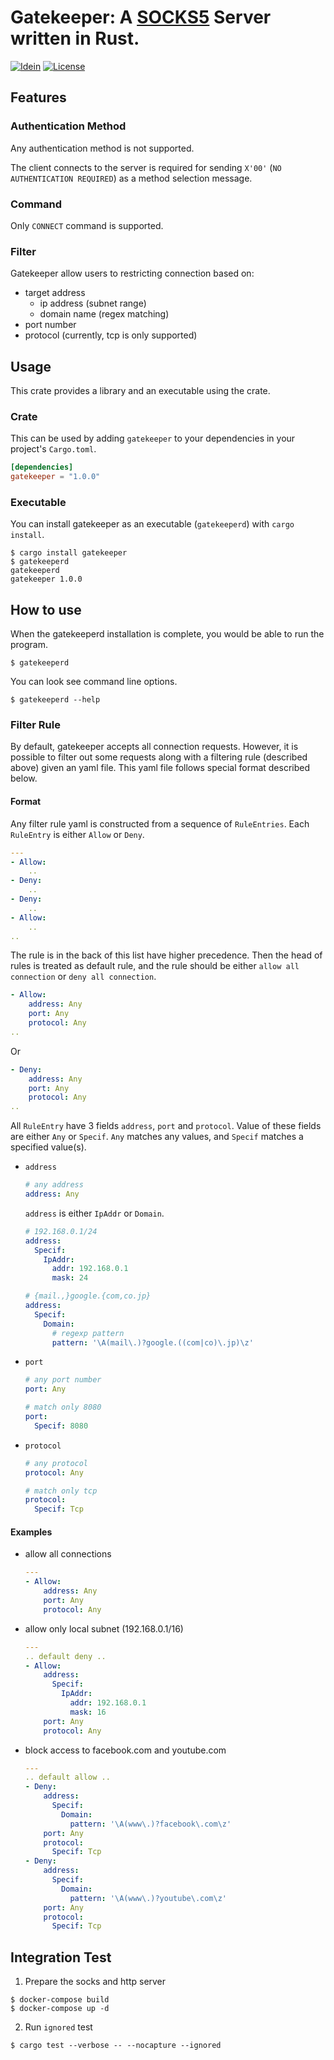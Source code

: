 # Gatekeeper: A [SOCKS5] Server written in Rust.

[![Idein](https://circleci.com/gh/Idein/gatekeeper.svg?style=shield)](https://circleci.com/gh/Idein/gatekeeper) [![License](https://img.shields.io/badge/license-Apache--2.0-informational?style=flat-square)](https://opensource.org/licenses/Apache-2.0)


## Features
### Authentication Method

Any authentication method is not supported.

The client connects to the server is required for sending `X'00'` (`NO AUTHENTICATION REQUIRED`) as a method selection message.

### Command

Only `CONNECT` command is supported.

### Filter

Gatekeeper allow users to restricting connection based on:

- target address
    - ip address (subnet range)
    - domain name (regex matching)
- port number
- protocol (currently, tcp is only supported)


## Usage

This crate provides a library and an executable using the crate.

### Crate

This can be used by adding `gatekeeper` to your dependencies in your project's `Cargo.toml`.

```toml
[dependencies]
gatekeeper = "1.0.0"
```

### Executable

You can install gatekeeper as an executable (`gatekeeperd`) with `cargo install`.

```
$ cargo install gatekeeper
$ gatekeeperd
gatekeeperd
gatekeeper 1.0.0
```

## How to use

When the gatekeeperd installation is complete, you would be able to run the program.

```
$ gatekeeperd
```

You can look see command line options.

```
$ gatekeeperd --help
```

### Filter Rule

By default, gatekeeper accepts all connection requests.
However, it is possible to filter out some requests along with a filtering rule (described above) given an yaml file.
This yaml file follows special format described below.

#### Format

Any filter rule yaml is constructed from a sequence of `RuleEntries`.
Each `RuleEntry` is either `Allow` or `Deny`.

```yaml
---
- Allow:
    ..
- Deny:
    ..
- Deny:
    ..
- Allow:
    ..
..
```

The rule is in the back of this list have higher precedence.
Then the head of rules is treated as default rule, and the rule should be either `allow all connection` or `deny all connection`.

```yaml
- Allow:
    address: Any
    port: Any
    protocol: Any
..
```

Or

```yaml
- Deny:
    address: Any
    port: Any
    protocol: Any
..
```


All `RuleEntry` have 3 fields `address`, `port` and `protocol`.
Value of these fields are either `Any` or `Specif`.
`Any` matches any values, and `Specif` matches a specified value(s).

- `address`

    ```yaml
    # any address
    address: Any
    ```

  `address` is either `IpAddr` or `Domain`.

    ```yaml
    # 192.168.0.1/24
    address:
      Specif:
        IpAddr:
          addr: 192.168.0.1
          mask: 24
    ```

    ```yaml
    # {mail.,}google.{com,co.jp}
    address:
      Specif:
        Domain:
          # regexp pattern
          pattern: '\A(mail\.)?google.((com|co)\.jp)\z'
    ```


- `port`

    ```yaml
    # any port number
    port: Any
    ```

    ```yaml
    # match only 8080
    port:
      Specif: 8080
    ```

- `protocol`

    ```yaml
    # any protocol
    protocol: Any
    ```

    ```yaml
    # match only tcp
    protocol:
      Specif: Tcp
    ```


#### Examples

- allow all connections

    ```yaml
    ---
    - Allow:
        address: Any
        port: Any
        protocol: Any
    ```

- allow only local subnet (192.168.0.1/16)

    ```yaml
    ---
    .. default deny ..
    - Allow:
        address:
          Specif:
            IpAddr:
              addr: 192.168.0.1
              mask: 16
        port: Any
        protocol: Any
    ```

- block access to facebook.com and youtube.com

    ```yaml
    ---
    .. default allow ..
    - Deny:
        address:
          Specif:
            Domain:
              pattern: '\A(www\.)?facebook\.com\z'
        port: Any
        protocol:
          Specif: Tcp
    - Deny:
        address:
          Specif:
            Domain:
              pattern: '\A(www\.)?youtube\.com\z'
        port: Any
        protocol:
          Specif: Tcp
    ```

## Integration Test

1. Prepare the socks and http server

```
$ docker-compose build
$ docker-compose up -d
```

2. Run `ignored` test

```
$ cargo test --verbose -- --nocapture --ignored
```


[SOCKS5]: ftp://ftp.rfc-editor.org/in-notes/rfc1928.txt "SOCKS Protocol Version 5"
